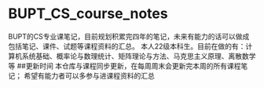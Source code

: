 # BUPT_CS_course_notes
BUPT的CS专业课笔记，目前规划积累完四年的笔记，未来有能力的话可以做成包括笔记、课件、试题等课程资料的汇总。
本人22级本科生。目前在做的有：计算机系统基础、概率论与数理统计、矩阵理论与方法、马克思主义原理、离散数学等
##更新时间
本仓库与课程同步更新，在每周周末会更新完本周的所有课程笔记；
希望有能力者可以多参与进课程资料的汇总

